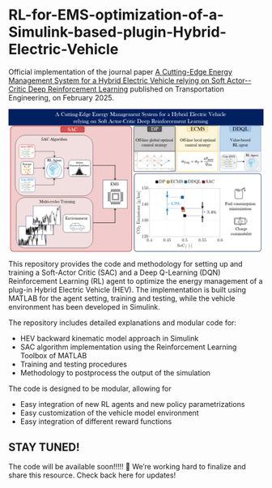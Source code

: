 # RL-for-EMS-optimization-of-a-Simulink-based-plugin-Hybrid-Electric-Vehicle

Official implementation of the journal paper [A Cutting-Edge Energy Management System for a Hybrid Electric Vehicle relying on Soft Actor--Critic Deep Reinforcement Learning]([https://www.sciencedirect.com/science/article/pii/S2666691X25000089])
published on Transportation Engineering, on February 2025.

<img align="center" src="figures/readme/graphical_abstract.png" width="1500"/></td> <br/>

This repository provides the code and methodology for setting up and training a Soft-Actor Critic (SAC) and a Deep Q-Learning (DQN) Reinforcement Learning (RL) agent to optimize the energy management of a plug-in Hybrid Electric Vehicle (HEV). The implementation is built using MATLAB for the agent setting, training and testing, while the vehicle environment has been developed in Simulink.

The repository includes detailed explanations and modular code for:

- HEV backward kinematic model approach in Simulink
- SAC algorithm implementation using the Reinforcement Learning Toolbox of MATLAB
- Training and testing procedures
- Methodology to postprocess the output of the simulation

The code is designed to be modular, allowing for 
- Easy integration of new RL agents and new policy parametrizations
- Easy customization of the vehicle model environment
- Easy integration of different reward functions

## STAY TUNED!
The code will be available soon!!!!! 🚀
We’re working hard to finalize and share this resource. Check back here for updates!
